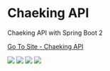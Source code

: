 # Chaeking API

Chaeking API with Spring Boot 2

[Go To Site - Chaeking API](https://api.chaeking.com/)

<p>
    <img src="https://img.shields.io/static/v1?label=OpenJDK&message=17.0.2&color=007396&logo=java">
    <img src="https://img.shields.io/static/v1?label=Spring%20Boot&message=2.7.0&color=6DB33F&logo=springboot&logoColor=fff">
    <img src="https://img.shields.io/static/v1?label=Apache%20Maven&message=3.10.1&color=C71A36&logo=ApacheMaven">
    <img src="https://img.shields.io/static/v1?label=MariaDB&message=10.5.5&color=003545&logo=MariaDB">
</p>
